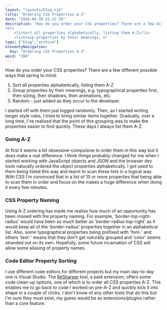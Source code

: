 ```yaml
---
layout: "layouts/blog.njk"
title: "Ordering CSS Properties A-Z"
date: "2016-04-20 21:32:39"
description: "How do you order your CSS properties? There are a few different possible ways that spring to mind:
<ol>
 	<li>Sort all properties alphabetically, listing them A-Z</li>
 	<li>Group properties by their meanings, e"
tags: ["blog","archive"]
eleventyNavigation:
  key: "Ordering CSS Properties A-Z"
wpid: "208"
---
```

How do you order your CSS properties? There are a few different possible ways that spring to mind:
<ol>
 	<li>Sort all properties alphabetically, listing them A-Z</li>
 	<li>Group properties by their meanings, e.g. typographical properties first, then sizing, then shadows, then animations, etc.</li>
 	<li>Random - just added as they occur to the developer.</li>
</ol>
I started off with them just logged randomly. Then, as I started writing longer style rules, I tried to bring similar items together. Gradually, over a long time, I've realised that the point of this grouping was to make the properties easier to find quickly. These days I always list them A-Z.
<h3>Going A-Z</h3>
At first it seems a bit obsessive-compulsive to order them in this way but it does make a real difference. I think things probably changed for me when I started working with JavaScript objects and JSON and the browser dev tools naturally ordered the object properties alphabetically. I got used to them being listed this way and learnt to scan these lists in a logical way. With CSS I'm convinced that in a list of 10 or more properties that being able to scan them in order and focus on the makes a huge difference when doing it every few minutes.
<h3>CSS Property Naming</h3>
Using A-Z ordering has made me realise how much of an opportunity has been missed with the property naming. For example, 'border-top-right-radius' would have been so much better as 'border-radius-top-right' as it would keep all of the 'border-radius' properties together in an alphabetical list. Also, some typographical properties being prefixed with 'font-' and others 'text-' means that they don't get naturally grouped and 'color' seems stranded out on its own. Hopefully, some future incarnation of CSS will allow some aliasing of property names.
<h3>Code Editor Property Sorting</h3>
I use different code editors for different projects but my main day-to-day one is Visual Studio. The <a href="https://www.jetbrains.com/resharper/" target="_blank">ReSharper</a> tool, a paid extension, offers some code clean-up options, one of which is to order all CSS properties A-Z. This enables me to go back to code I worked on pre-A-Z and quickly kick it into shape in a couple of clicks. I don't know of any other tools that do this but I'm sure they must exist, my guess would be as extensions/plugins rather than a core feature.
